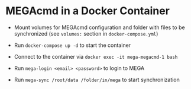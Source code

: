 # MEGAcmd in a Docker Container

- Mount volumes for MEGAcmd configuration and folder with files to be synchronized (see `volumes:` section in `docker-compose.yml`)

- Run `docker-compose up -d` to start the container

- Connect to the container via `docker exec -it mega-megacmd-1 bash`

- Run `mega-login <email> <password>` to login to MEGA

- Run `mega-sync /root/data /folder/in/mega` to start synchronization
